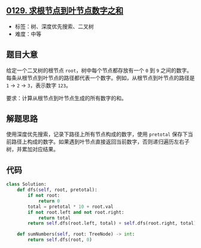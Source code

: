 ## [0129. 求根节点到叶节点数字之和](https://leetcode-cn.com/problems/sum-root-to-leaf-numbers/)

- 标签：树、深度优先搜索、二叉树
- 难度：中等

## 题目大意

给定一个二叉树的根节点 `root`，树中每个节点都存放有一个 `0` 到 `9` 之间的数字。每条从根节点到叶节点的路径都代表一个数字。例如，从根节点到叶节点的路径是 `1` -> `2` -> `3`，表示数字 `123`。

要求：计算从根节点到叶节点生成的所有数字的和。

## 解题思路

使用深度优先搜索，记录下路径上所有节点构成的数字，使用 `pretotal` 保存下当前路径上构成的数字。如果遇到叶节点直接返回当前数字，否则递归遍历左右子树，并累加对应结果。

## 代码

```Python
class Solution:
    def dfs(self, root, pretotal):
        if not root:
            return 0
        total = pretotal * 10 + root.val
        if not root.left and not root.right:
            return total
        return self.dfs(root.left, total) + self.dfs(root.right, total)

    def sumNumbers(self, root: TreeNode) -> int:
        return self.dfs(root, 0)
```



